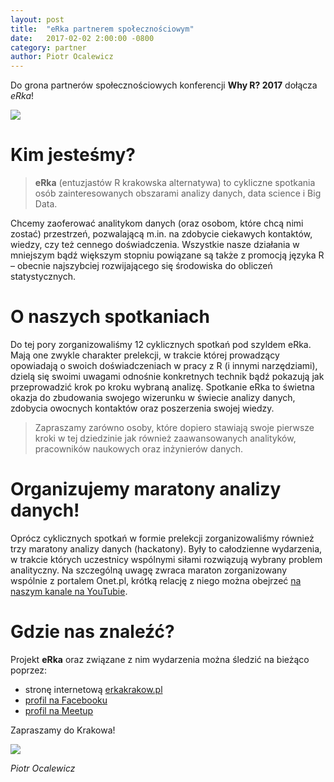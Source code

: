 ```yaml
---
layout: post
title:  "eRka partnerem społecznościowym"
date:   2017-02-02 2:00:00 -0800
category: partner
author: Piotr Ocalewicz
---
```

  
Do grona partnerów społecznościowych konferencji **Why R? 2017** dołącza *eRka*!

<img src="/blog/img/erka1.jpg">  
  
# Kim jesteśmy?  
  
> **eRka** (entuzjastów R krakowska alternatywa) to cykliczne spotkania osób zainteresowanych obszarami analizy danych, data science i Big Data. 

Chcemy zaoferować analitykom danych (oraz osobom, które chcą nimi zostać) przestrzeń, pozwalającą m.in. na zdobycie ciekawych kontaktów, wiedzy, czy też cennego doświadczenia. Wszystkie nasze działania w mniejszym bądź większym stopniu powiązane są także z promocją języka R – obecnie najszybciej rozwijającego się środowiska do obliczeń statystycznych.

# O naszych spotkaniach

Do tej pory zorganizowaliśmy 12 cyklicznych spotkań pod szyldem eRka. Mają one zwykle charakter prelekcji, w trakcie której prowadzący opowiadają o swoich doświadczeniach w pracy z R (i innymi narzędziami), dzielą się swoimi uwagami odnośnie konkretnych technik bądź pokazują jak przeprowadzić krok po kroku wybraną analizę. Spotkanie eRka to świetna okazja do zbudowania swojego wizerunku w świecie analizy danych, zdobycia owocnych kontaktów oraz poszerzenia swojej wiedzy. 

> Zapraszamy zarówno osoby, które dopiero stawiają swoje pierwsze kroki w tej dziedzinie jak również zaawansowanych analityków, pracowników naukowych oraz inżynierów danych.

# Organizujemy maratony analizy danych!

Oprócz cyklicznych spotkań w formie prelekcji zorganizowaliśmy również trzy maratony analizy danych (hackatony). Były to całodzienne wydarzenia, w trakcie których uczestnicy wspólnymi siłami rozwiązują wybrany problem analityczny. Na szczególną uwagę zwraca maraton zorganizowany wspólnie z portalem Onet.pl, krótką relację z niego można obejrzeć [na naszym kanale na YouTubie](www.youtube.com/watch?v=fcdAwqaOpB8).  

# Gdzie nas znaleźć?

Projekt **eRka** oraz związane z nim wydarzenia można śledzić na bieżąco poprzez:

- stronę internetową [erkakrakow.pl](https://www.erkakrakow.pl)
- [profil na Facebooku](https://www.fb.com/eRkaKrakow )
- [profil na Meetup](https://www.meetup.com/Cracow-R-User-Group )

Zapraszamy do Krakowa!

<img src="/blog/img/erka2.jpg">  

*Piotr Ocalewicz*

